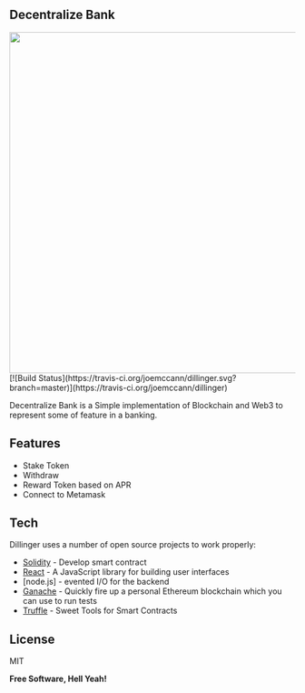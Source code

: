 
## Decentralize Bank

<img src="https://gcdnb.pbrd.co/images/1x9Ml3ZnkNdC.png?o=" width="600">
[![Build Status](https://travis-ci.org/joemccann/dillinger.svg?branch=master)](https://travis-ci.org/joemccann/dillinger)

Decentralize Bank is a Simple implementation of Blockchain and Web3 
to represent some of feature in a banking.

## Features

- Stake Token
- Withdraw
- Reward Token based on APR
- Connect to Metamask

## Tech

Dillinger uses a number of open source projects to work properly:

- [Solidity](https://docs.soliditylang.org/en/v0.8.15/) - Develop smart contract
- [React](https://reactjs.org/) - A JavaScript library for building user interfaces
- [node.js] - evented I/O for the backend
- [Ganache](https://trufflesuite.com/ganache/) - Quickly fire up a personal Ethereum blockchain which you can use to run tests
- [Truffle](https://trufflesuite.com/) - Sweet Tools for Smart Contracts
## License

MIT

**Free Software, Hell Yeah!**
